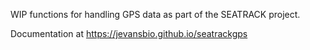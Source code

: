WIP functions for handling GPS data as part of the SEATRACK project.

Documentation at https://jevansbio.github.io/seatrackgps